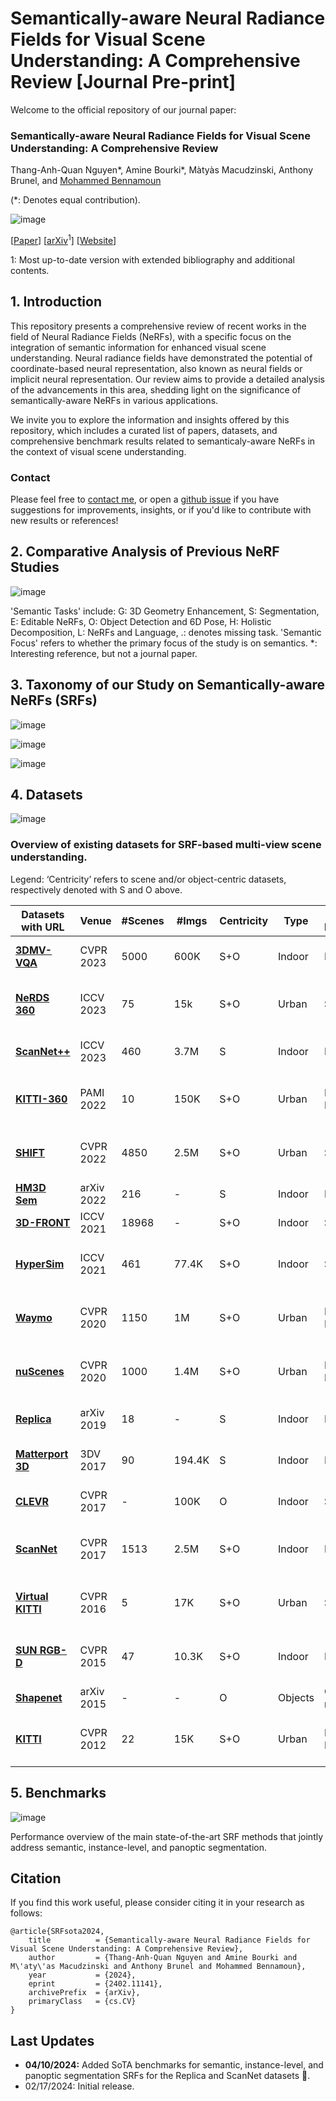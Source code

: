 # Semantically-aware Neural Radiance Fields for Visual Scene Understanding: A Comprehensive Review [Journal Pre-print]
Welcome to the official repository of our journal paper: 

### Semantically-aware Neural Radiance Fields for Visual Scene Understanding: A Comprehensive Review

Thang-Anh-Quan Nguyen*, Amine Bourki*, Màtyàs Macudzinski, Anthony Brunel, and [Mohammed Bennamoun](https://research-repository.uwa.edu.au/en/persons/mohammed-bennamoun)

(*: Denotes equal contribution).
  
![image](https://github.com/abourki/SoTA-Semantically-aware-NeRFs/assets/12202074/89ed66ae-7f9c-4bec-a388-ad7a5fd650c9)


  [[Paper]()]     [[arXiv](https://arxiv.org/pdf/2402.11141.pdf)$^1$]     [[Website](https://arxiv.org/pdf/2402.11141.pdf)]
  
$1$: Most up-to-date version with extended bibliography and additional contents.

## 1. Introduction
This repository presents a comprehensive review of recent works in the field of Neural Radiance Fields (NeRFs), with a specific focus on the integration of semantic information for enhanced visual scene understanding. Neural radiance fields have demonstrated the potential of coordinate-based neural representation, also known as neural fields or implicit neural representation. Our review aims to provide a detailed analysis of the advancements in this area, shedding light on the significance of semantically-aware NeRFs in various applications.

We invite you to explore the information and insights offered by this repository, which includes a curated list of papers, datasets, and comprehensive benchmark results related to semanticaly-aware NeRFs in the context of visual scene understanding.

### Contact
Please feel free to [contact me](mailto:amine.bourki@inception-lab.com), or open a [github issue](https://github.com/abourki/SoTA-Semantically-aware-NeRFs/issues) if you have suggestions for improvements, insights, or if you'd like to contribute with new results or references!


## 2. Comparative Analysis of Previous NeRF Studies

![image](https://github.com/abourki/SoTA-Semantically-aware-NeRFs/assets/12202074/84cec94a-6c82-4307-b8c7-20dc37d0ea16)

'Semantic Tasks' include: G: 3D Geometry Enhancement, S: Segmentation, E: Editable NeRFs,
O: Object Detection and 6D Pose, H: Holistic Decomposition, L: NeRFs and Language, .: denotes missing task. 
'Semantic Focus' refers to whether the primary focus of the study is on semantics. *: Interesting reference, but not a journal paper.

## 3. Taxonomy of our Study on Semantically-aware NeRFs (SRFs)

![image](https://github.com/abourki/SoTA-Semantically-aware-NeRFs/assets/12202074/b321080b-3282-4f94-b528-9f8959057778)

![image](https://github.com/abourki/SoTA-Semantically-aware-NeRFs/assets/12202074/9bf9ee8f-a8fb-4aff-bf51-05399a001e44)


![image](https://github.com/abourki/SoTA-Semantically-aware-NeRFs/assets/12202074/fff8b4a2-917f-4fde-9d53-04cc52f3eb34)


## 4. Datasets

![image](https://github.com/abourki/SoTA-Semantically-aware-NeRFs/assets/12202074/71ae6de8-ad3e-4015-aebb-05d998879cfd)

### Overview of existing datasets for SRF-based multi-view scene understanding.
Legend: ‘Centricity’ refers to scene and/or object-centric datasets, respectively denoted with S and O above.



| **Datasets with URL**                                                                                      | **Venue**          | **#Scenes**           | **#Imgs**           | **Centricity**          | **Type**          | **Data Modalities**          | **Annotations**                           |
|------------------------------------------------------------------------------------------------------------|--------------------|-----------------------|---------------------|-------------------------|-------------------|------------------------------|-------------------------------------------|
| **[3DMV-VQA](https://vis-www.cs.umass.edu/3d-clr/)**                                                       | CVPR 2023          | 5000                  | 600K                | S+O                     | Indoor            | RGB                          | Visual question & answer                  | 
| **[NeRDS 360](https://zubair-irshad.github.io/projects/neo360.html)**                                      | ICCV 2023          | 75                    | 15k                 | S+O                     | Urban             | Synthetic                    | 3D object boxes; 2D panoptic segmentation |
| **[ScanNet++](https://cy94.github.io/scannetpp/)**                                                         | ICCV 2023          | 460                   | 3.7M                | S                       | Indoor            | RGB-D                        | 2D/3D panoptic segmentation               |
| **[KITTI-360](https://www.cvlibs.net/datasets/kitti-360/)**                                                | PAMI 2022          | 10                    | 150K                | S+O                     | Urban             | RGB & LiDAR                  | 2D/3D object boxes; 2D panoptic segmentation|
| **[SHIFT](https://www.vis.xyz/shift/)**                                                                    | CVPR 2022          | 4850                  | 2.5M                | S+O                     | Urban             | Synthetic                    | 2D/3D object boxes; 2D panoptic segmentation|
| **[HM3D Sem](https://aihabitat.org/datasets/hm3d-semantics/)**                                             | arXiv 2022         | 216                   | -                   | S                       | Indoor            | Mesh                         | 3D semantic segmentation                  |
| **[3D-FRONT](https://tianchi.aliyun.com/specials/promotion/alibaba-3d-scene-dataset)**                     | ICCV 2021          | 18968                 | -                   | S+O                     | Indoor            | Synthetic                    | 3D semantic segmentation                  | 
| **[HyperSim](https://github.com/apple/ml-hypersim)**                                                       | ICCV 2021          | 461                   | 77.4K               | S+O                     | Indoor            | Synthetic                    | 2D/3D object boxes; 2D/3D panoptic segmentation|
| **[Waymo](https://waymo.com/open/)**                                                                       | CVPR 2020          | 1150                  | 1M                  | S+O                     | Urban             | RGB & LiDAR                  | 2D/3D object boxes; 2D panoptic segmentation|
| **[nuScenes](https://www.nuscenes.org/)**                                                                  | CVPR 2020          | 1000                  | 1.4M                | S+O                     | Urban             | RGB & LiDAR                  | 3D object boxes; 2D panoptic segmentation |
| **[Replica](https://github.com/facebookresearch/Replica-Dataset)**                                         | arXiv 2019         | 18                    | -                   | S                       | Indoor            | Mesh                         | 2D/3D panoptic segmentation               |
| **[Matterport 3D](https://niessner.github.io/Matterport//)**                                               | 3DV 2017           | 90                    | 194.4K              | S                       | Indoor            | RGB-D                        | 2D/3D panoptic segmentation               |
| **[CLEVR](https://cs.stanford.edu/people/jcjohns/clevr/)**                                                 | CVPR 2017          | -                     | 100K                | O                       | Indoor            | Synthetic                    | Visual question & answer                  |
| **[ScanNet](http://www.scan-net.org/)**                                                                    | CVPR 2017          | 1513                  | 2.5M                | S+O                     | Indoor            | RGB-D                        | 3D object boxes; 2D/3D panoptic segmentation|
| **[Virtual KITTI](https://europe.naverlabs.com/research/computer-vision/proxy-virtual-worlds-vkitti-2/)**  | CVPR 2016          | 5                     | 17K                 | S+O                     | Urban             | Synthetic                    | 2D/3D object boxes; 2D panoptic segmentation|
| **[SUN RGB-D](https://rgbd.cs.princeton.edu/)**                                                            | CVPR 2015          | 47                    | 10.3K               | S+O                     | Indoor            | RGB-D                        | 2D/3D object boxes; 2D panoptic segmentation|
| **[Shapenet](https://shapenet.org/)**                                                                      | arXiv 2015         | -                     | -                   | O                       | Objects           | CAD model                    | 3D part segmentation                      |
| **[KITTI](https://www.cvlibs.net/datasets/kitti/)**                                                        | CVPR 2012          | 22                    | 15K                 | S+O                     | Urban             | RGB & LiDAR                  | 2D/3D object boxes; 2D panoptic segmentation|

## 5. Benchmarks

![image](https://github.com/abourki/SoTA-Semantically-aware-NeRFs/assets/12202074/dfdea885-27f4-4712-b933-701cbd48a125)

Performance overview of the main state-of-the-art SRF methods that jointly address semantic, instance-level, and panoptic segmentation. 

## Citation
If you find this work useful, please consider citing it in your research as follows:

```
@article{SRFsota2024,
    title          = {Semantically-aware Neural Radiance Fields for Visual Scene Understanding: A Comprehensive Review},
    author         = {Thang-Anh-Quan Nguyen and Amine Bourki and M\'aty\'as Macudzinski and Anthony Brunel and Mohammed Bennamoun},
    year           = {2024},
    eprint         = {2402.11141},
    archivePrefix  = {arXiv},
    primaryClass   = {cs.CV}
}
```


## Last Updates
- **04/10/2024:** Added SoTA benchmarks for semantic, instance-level, and panoptic segmentation SRFs for the Replica and ScanNet datasets :rocket:.
- 02/17/2024: Initial release.
